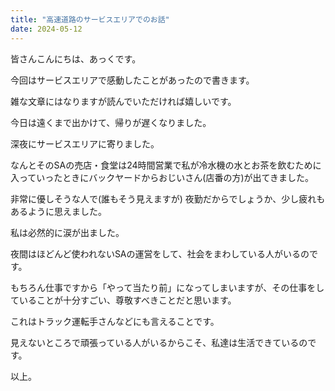 ```yaml
---
title: "高速道路のサービスエリアでのお話"
date: 2024-05-12
---
```


皆さんこんにちは、あっくです。

今回はサービスエリアで感動したことがあったので書きます。

雑な文章にはなりますが読んでいただければ嬉しいです。

今日は遠くまで出かけて、帰りが遅くなりました。

深夜にサービスエリアに寄りました。

なんとそのSAの売店・食堂は24時間営業で私が冷水機の水とお茶を飲むために入っていったときにバックヤードからおじいさん(店番の方)が出てきました。

非常に優しそうな人で(誰もそう見えますが) 夜勤だからでしょうか、少し疲れもあるように思えました。

私は必然的に涙が出ました。

夜間はほどんど使われないSAの運営をして、社会をまわしている人がいるのです。

もちろん仕事ですから「やって当たり前」になってしまいますが、その仕事をしていることが十分すごい、尊敬すべきことだと思います。

これはトラック運転手さんなどにも言えることです。

見えないところで頑張っている人がいるからこそ、私達は生活できているのです。

以上。
